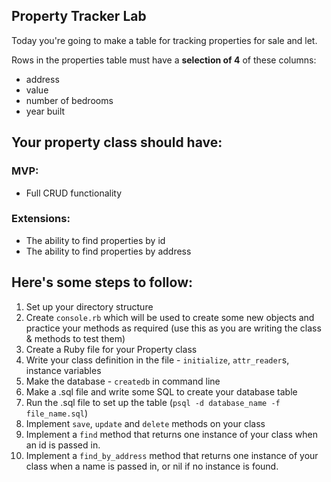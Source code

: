 ## Property Tracker Lab

Today you're going to make a table for tracking properties for sale and let.

Rows in the properties table must have a **selection of 4** of these columns:

- address
- value
- number of bedrooms
- year built
<!-- - buy/let status
- square footage
- build (detached, semi-detached, flat, etc) -->

## Your property class should have:

### MVP:
- Full CRUD functionality

### Extensions:
- The ability to find properties by id
- The ability to find properties by address

## Here's some steps to follow:

1. Set up your directory structure
2. Create `console.rb` which will be used to create some new objects and practice your methods as required (use this as you are writing the class & methods to test them)
3. Create a Ruby file for your Property class
4. Write your class definition in the file - `initialize`, `attr_reader`s, instance variables
5. Make the database - `createdb` in command line
6. Make a .sql file and write some SQL to create your database table
7. Run the .sql file to set up the table (`psql -d database_name -f file_name.sql`)
8. Implement `save`, `update` and `delete` methods on your class
9. Implement a `find` method that returns one instance of your class when an id is passed in.
10. Implement a `find_by_address` method that returns one instance of your class when a name is passed in, or nil if no instance is found.
